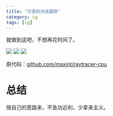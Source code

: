 ```yaml
---
title: "万恶的光线跟踪"
category: cg
tags: [cg]
---
```


就做到这吧，不想再花时间了。

![](http://hiphotos.baidu.com/maxint/pic/item/e1d7cff5e9be451dbd31091c.jpg)
![](http://hiphotos.baidu.com/maxint/pic/item/20134964362a75b5f63654cd.jpg)
![](http://hiphotos.baidu.com/maxint/pic/item/2dda8960855c8a01eaf8f8d0.jpg)

原代码：[github.com/maxint/raytracer-cpu](https://github.com/maxint/raytracer-cpu)

# 总结

按自己的思路来，不急功近利，少拿来主义。 
